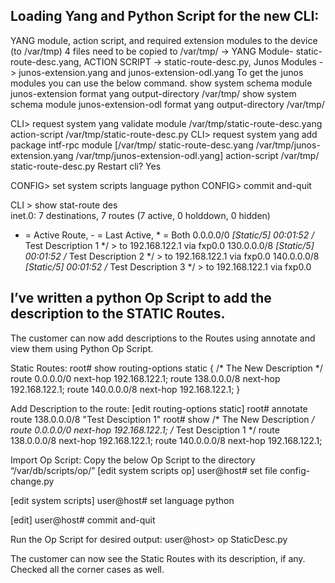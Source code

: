 Loading Yang and Python Script for the new CLI:
----------------------------------------------
 
YANG module, action script, and required extension modules to the device (to /var/tmp)
4 files need to be copied to /var/tmp/ -> YANG Module- static-route-desc.yang, ACTION SCRIPT -> static-route-desc.py,  Junos Modules -> junos-extension.yang and junos-extension-odl.yang
To get the junos modules you can use the below command.
show system schema module junos-extension format yang output-directory /var/tmp/
show system schema module junos-extension-odl format yang output-directory /var/tmp/

CLI> request system yang validate module /var/tmp/static-route-desc.yang action-script /var/tmp/static-route-desc.py
CLI> request system yang add package intf-rpc module [/var/tmp/ static-route-desc.yang /var/tmp/junos-extension.yang /var/tmp/junos-extension-odl.yang] action-script /var/tmp/ static-route-desc.py
        Restart cli? Yes <enter>

CONFIG> set system scripts language python
CONFIG> commit and-quit

CLI > show stat-route des   
 inet.0: 7 destinations, 7 routes (7 active, 0 holddown, 0 hidden)
+ = Active Route, - = Last Active, * = Both
0.0.0.0/0          *[Static/5] 00:01:52 /* Test Description 1 */
                     > to 192.168.122.1 via fxp0.0
130.0.0.0/8        *[Static/5] 00:01:52 /* Test Description 2 */
                     > to 192.168.122.1 via fxp0.0
140.0.0.0/8        *[Static/5] 00:01:52 /* Test Description 3 */
                     > to 192.168.122.1 via fxp0.0

I’ve written a python Op Script to add the description to the STATIC Routes.
---------------------------------------------------------------------------
 
The customer can now add descriptions to the Routes using annotate and view them using Python Op Script.
 
Static Routes:
root# show routing-options
static {
    /* The New Description */
    route 0.0.0.0/0 next-hop 192.168.122.1;
    route 138.0.0.0/8 next-hop 192.168.122.1;
    route 140.0.0.0/8 next-hop 192.168.122.1;
}
 
Add Description to the route:
[edit routing-options static]
root# annotate route 138.0.0.0/8 "Test Desciption 1"
root# show
/* The New Description */
route 0.0.0.0/0 next-hop 192.168.122.1;
/* Test Desciption 1 */
route 138.0.0.0/8 next-hop 192.168.122.1;
route 140.0.0.0/8 next-hop 192.168.122.1;
 
Import Op Script:
Copy the below Op Script to the directory “/var/db/scripts/op/”
[edit system scripts op]
user@host# set file config-change.py
 
[edit system scripts]
user@host# set language python
 
[edit]
user@host# commit and-quit
 
Run the Op Script for desired output:
user@host> op StaticDesc.py
 
The customer can now see the Static Routes with its description, if any.
Checked all the corner cases as well.
